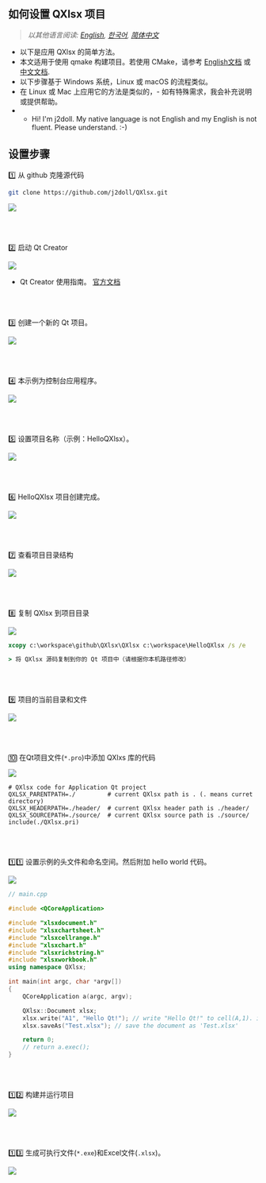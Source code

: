 
## 如何设置 QXlsx 项目

> *以其他语言阅读: [English](HowToSetProject.md), [한국어](HowToSetProject.ko.md), [简体中文](HowToSetProject.zh-CN.md)*

- 以下是应用 QXlsx 的简单方法。
- 本文适用于使用 qmake 构建项目。若使用 CMake，请参考 [English文档](HowToSetProject-cmake.md) 或 [中文文档](HowToSetProject-cmake.zh-CN.md).
- 以下步骤基于 Windows 系统，Linux 或 macOS 的流程类似。
- 在 Linux 或 Mac 上应用它的方法是类似的，- 如有特殊需求，我会补充说明或提供帮助。
- * Hi! I'm j2doll. My native language is not English and my English is not fluent. Please understand. :-)

## 设置步骤

:one: 从 github 克隆源代码

```sh
git clone https://github.com/j2doll/QXlsx.git
```

![](markdown.data/01.jpg)

<br /><br />

:two: 启动 Qt Creator

![](markdown.data/02.jpg)

* Qt Creator 使用指南。 [官方文档](https://www.qt.io/qt-features-libraries-apis-tools-and-ide/)

<br /><br />

:three: 创建一个新的 Qt 项目。

![](markdown.data/03.jpg)

<br /><br />

:four: 本示例为控制台应用程序。

![](markdown.data/04.jpg)

<br /><br />

:five: 设置项目名称（示例：HelloQXlsx）。 

![](markdown.data/05.jpg)

<br /><br />

:six: HelloQXlsx 项目创建完成。

![](markdown.data/06.jpg)

<br /><br />

:seven: 查看项目目录结构

![](markdown.data/07.jpg)

<br /><br />

:eight: 复制 QXlsx 到项目目录 

![](markdown.data/08.jpg)

```cmd
xcopy c:\workspace\github\QXlsx\QXlsx c:\workspace\HelloQXlsx /s /e

> 将 QXlsx 源码复制到你的 Qt 项目中（请根据你本机路径修改）
```

<br /><br />

:nine: 项目的当前目录和文件

![](markdown.data/09.jpg)

<br /><br />

:keycap_ten: 在Qt项目文件(`*.pro`)中添加 QXlxs 库的代码

![](markdown.data/10.jpg)

```qmake
# QXlsx code for Application Qt project
QXLSX_PARENTPATH=./         # current QXlsx path is . (. means curret directory)
QXLSX_HEADERPATH=./header/  # current QXlsx header path is ./header/
QXLSX_SOURCEPATH=./source/  # current QXlsx source path is ./source/
include(./QXlsx.pri)
```

<br /><br />

:one::one: 设置示例的头文件和命名空间。然后附加 hello world 代码。

![](markdown.data/11.jpg)

```cpp
// main.cpp

#include <QCoreApplication>

#include "xlsxdocument.h"
#include "xlsxchartsheet.h"
#include "xlsxcellrange.h"
#include "xlsxchart.h"
#include "xlsxrichstring.h"
#include "xlsxworkbook.h"
using namespace QXlsx;

int main(int argc, char *argv[])
{
    QCoreApplication a(argc, argv);

    QXlsx::Document xlsx;
    xlsx.write("A1", "Hello Qt!"); // write "Hello Qt!" to cell(A,1). it's shared string.
    xlsx.saveAs("Test.xlsx"); // save the document as 'Test.xlsx'

    return 0;
    // return a.exec();
}
```

<br /><br />

:one::two: 构建并运行项目

![](markdown.data/12.jpg)

<br /><br />

:one::three: 生成可执行文件(`*.exe`)和Excel文件(`.xlsx`)。

![](markdown.data/13.jpg)

<br /><br />



